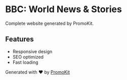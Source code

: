 # BBC: World News & Stories

Complete website generated by PromoKit.

## Features
- Responsive design
- SEO optimized
- Fast loading

Generated with ❤️ by [PromoKit](https://promokit.io)
